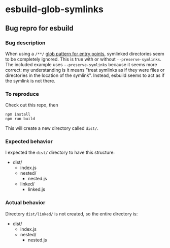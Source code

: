 # esbuild-glob-symlinks
## Bug repro for esbuild

### Bug description

When using a `/**/` [glob pattern for entry
points](https://esbuild.github.io/api/#glob-style-entry-points), symlinked
directories seem to be completely ignored. This is true with or without
`--preserve-symlinks`. The included example uses `--preserve-symlinks` because
it seems more correct: my understanding is it means "treat symlinks as if they
were files or directories in the location of the symlink". Instead, esbuild
seems to act as if the symlink is not there.

### To reproduce

Check out this repo, then
```
npm install
npm run build
```
This will create a new directory called `dist/`.

### Expected behavior

I expected the `dist/` directory to have this structure:

* dist/
  * index.js
  * nested/
    * nested.js
  * linked/
    * linked.js

### Actual behavior

Directory `dist/linked/` is not created, so the entire directory is:

* dist/
  * index.js
  * nested/
    * nested.js
